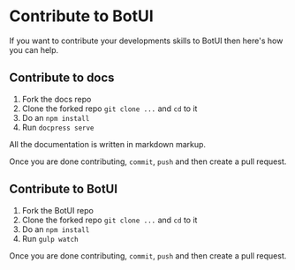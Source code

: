 
# Contribute to BotUI


If you want to contribute your developments skills to BotUI then here's how you can help.


## Contribute to docs

1. Fork the docs repo
2. Clone the forked repo `git clone ...` and `cd` to it
3. Do an `npm install`
4. Run `docpress serve`

All the documentation is written in markdown markup.

Once you are done contributing, `commit`, `push` and then create a pull request.

## Contribute to BotUI

1. Fork the BotUI repo
2. Clone the forked repo `git clone ...` and `cd` to it
3. Do an `npm install`
4. Run `gulp watch`

Once you are done contributing, `commit`, `push` and then create a pull request.
